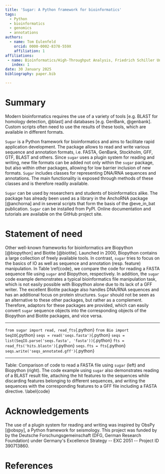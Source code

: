 ```yaml
---
title: 'Sugar: A Python framework for bioinformatics'
tags:
  - Python
  - bioinformatics
  - genomics
  - annotations
authors:
  - name: Tom Eulenfeld
    orcid: 0000-0002-8378-559X
    affiliation: 1
affiliations:
 - name: Bioinformatics/High-Throughput Analysis, Friedrich Schiller University Jena, Germany
   index: 1
date: 30 January 2025
bibliography: paper.bib

---
```


# Summary

Modern bioinformatics requires the use of a variety of tools [e.g. BLAST for homology detection, @blast] and databases [e.g. GenBank, @genbank]. Custom scripts often need to use the results of these tools, which are available in different formats.

``Sugar`` is a Python framework for bioinformatics and aims to facilitate rapid application development.
The package allows to read and write various sequence and annotation formats, i.e. FASTA, GenBank, Stockholm, GFF, GTF, BLAST and others. Since ``sugar`` uses a plugin system for reading and writing, new file formats can be added not only within the ``sugar`` package, but also within other packages, allowing for low barrier inclusion of new formats.
``Sugar`` includes classes for representing DNA/RNA sequences and annotations. The main functionality is exposed through methods of these classes and is therefore readily available.

``Sugar`` can be used by researchers and students of bioinformatics alike. The package has already been used as a library in the AnchoRNA package [@anchorna] and in several scripts that form the basis of the @eve_in_bat publication.
``Sugar`` can be installed from PyPI.
Online documentation and tutorials are available on the GitHub project site.

# Statement of need

Other well-known frameworks for bioinformatics are Biopython [@biopython] and Biotite [@biotite].
Launched in 2000, Biopython contains a large collection of freely available tools. In contrast, ``sugar`` tries to focus on the basics of IO as well as sequence and annotation (resp. feature) manipulation. In Table \ref{code}, we compare the code for reading a FASTA sequence file using ``sugar`` and Biopython, respectively. In addition, the ``sugar`` code example demonstrates a typical bioinformatics file manipulation task, which is not easily possible with Biopython alone due to its lack of a GFF writer. The excellent Biotite package also handles DNA/RNA sequences and has an additional focus on protein structures.
``Sugar`` should not be seen as an alternative to these other packages, but rather as a complement. Therefore, adaptors for these packages are provided, which can easily convert ``sugar`` sequence objects into the corresponding objects of the Biopython and Biotite packages, and vice versa.

------                                      ------
`from sugar import read, read_fts`{.python} `from Bio import SeqIO`{.python}
`seqs = read('seqs.fasta')`{.python}        `seqs = list(SeqIO.parse('seqs.fasta', 'fasta'))`{.python}
`fts = read_fts('hits.blastn')`{.python}
`seqs.fts = fts`{.python}
`seqs.write('seqs_annotated.gff')`{.python}
-----                                       ------
Table: Comparison of code to read a FASTA file using ``sugar`` (left) and Biopython (right).
The code example using ``sugar`` also demonstrates reading of a BLAST result file, attaching the hit features to the sequences while discarding features belonging to different sequences, and writing the sequences with the corresponding features to a GFF file including a FASTA directive. \label{code}

# Acknowledgements

The use of a plugin system for reading and writing was inspired by ObsPy [@obspy], a Python framework for seismology.
This project was funded by  by the Deutsche Forschungsgemeinschaft (DFG, German Research Foundation) under Germany's Excellence Strategy -- EXC 2051 -- Project ID 390713860.


# References
